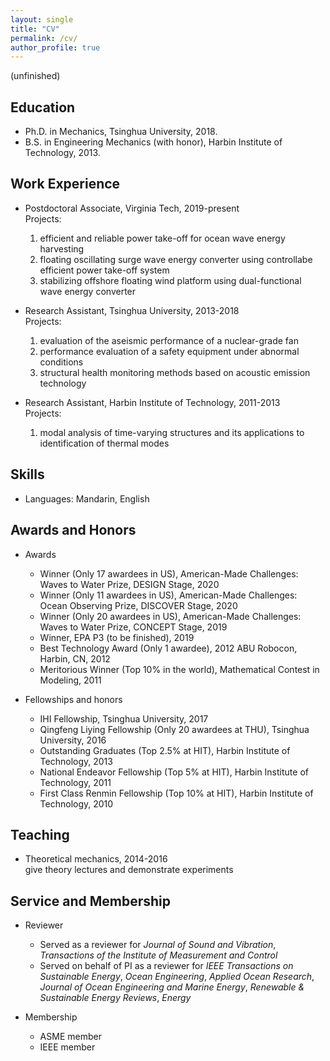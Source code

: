 ```yaml
---
layout: single
title: "CV"
permalink: /cv/
author_profile: true
---
```

(unfinished)
## Education
* Ph.D. in Mechanics, Tsinghua University, 2018.
* B.S. in Engineering Mechanics (with honor), Harbin Institute of Technology, 2013.

## Work Experience
* Postdoctoral Associate, Virginia Tech, 2019-present
  <br>Projects:
  1. efficient and reliable power take-off for ocean wave energy harvesting
  2. floating oscillating surge wave energy converter using controllabe efficient power take-off system
  3. stabilizing offshore floating wind platform using dual-functional wave energy converter

* Research Assistant, Tsinghua University, 2013-2018
  <br>Projects:
  1. evaluation of the aseismic performance of a nuclear-grade fan
  2. performance evaluation of a safety equipment under abnormal conditions
  3. structural health monitoring methods based on acoustic emission technology

* Research Assistant, Harbin Institute of Technology, 2011-2013
  <br>Projects: 
  1. modal analysis of time-varying structures and its applications to identification of thermal modes
  
## Skills
* Languages: Mandarin, English

## Awards and Honors
* Awards
  * Winner (Only 17 awardees in US), American-Made Challenges: Waves to Water Prize, DESIGN Stage, 2020
  * Winner (Only 11 awardees in US), American-Made Challenges: Ocean Observing Prize, DISCOVER Stage, 2020
  * Winner (Only 20 awardees in US), American-Made Challenges: Waves to Water Prize, CONCEPT Stage, 2019
  * Winner, EPA P3 (to be finished), 2019
  * Best Technology Award (Only 1 awardee), 2012 ABU Robocon, Harbin, CN, 2012
  * Meritorious Winner (Top 10% in the world), Mathematical Contest in Modeling, 2011


* Fellowships and honors
  * IHI Fellowship, Tsinghua University, 2017
  * Qingfeng Liying Fellowship (Only 20 awardees at THU), Tsinghua University, 2016
  * Outstanding Graduates (Top 2.5% at HIT), Harbin Institute of Technology, 2013
  * National Endeavor Fellowship (Top 5% at HIT), Harbin Institute of Technology, 2011
  * First Class Renmin Fellowship (Top 10% at HIT), Harbin Institute of Technology, 2010

## Teaching
* Theoretical mechanics, 2014-2016
<br> give theory lectures and demonstrate experiments
  
## Service and Membership
* Reviewer
  * Served as a reviewer for *Journal of Sound and Vibration*, *Transactions of the Institute of Measurement and Control*
  * Served on behalf of PI as a reviewer for *IEEE Transactions on Sustainable Energy*, *Ocean Engineering*, *Applied Ocean Research*, *Journal of Ocean Engineering and Marine Energy*, *Renewable & Sustainable Energy Reviews*, *Energy*

* Membership
  * ASME member
  * IEEE member
